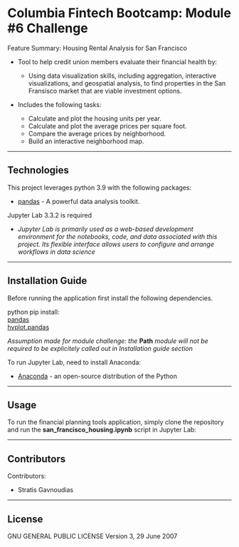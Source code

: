 # Columbia Fintech Bootcamp: Module #6 Challenge

Feature Summary: Housing Rental Analysis for San Francisco

- Tool to help credit union members evaluate their financial health by:

     * Using data visualization skills, including aggregation, interactive visualizations, and geospatial analysis, to find properties in the San Fransisco market that are viable investment options.

- Includes the following tasks:

    * Calculate and plot the housing units per year.
    * Calculate and plot the average prices per square foot.
    * Compare the average prices by neighborhood.
    * Build an interactive neighborhood map.

---

## Technologies

This project leverages python 3.9 with the following packages:
* [pandas](https://github.com/pandas-dev/pandas) - A powerful data analysis toolkit.

Jupyter Lab 3.3.2 is required

- *Jupyter Lab is primarily used as a web-based development environment for the notebooks, code, and data associated with this project.  Its flexible interface allows users to configure and arrange workflows in data science*

---

## Installation Guide

Before running the application first install the following dependencies.

python pip install: <br>
    [pandas](https://pandas.pydata.org/) <br>
    [hvplot.pandas](https://hvplot.holoviz.org/user_guide/Introduction.html) <br>

*Assumption made for module challenge: the* **Path** *module will not be required to be explicitely called out in Installation guide section*

To run Jupyter Lab, need to install Anaconda:
* [Anaconda](https://docs.anaconda.com/anaconda/install/) - an open-source distribution of the Python
---

## Usage

To run the financial planning tools application, simply clone the repository and run the **san_francisco_housing.ipynb** script in Jupyter Lab:

---

## Contributors

Contributors:
- Stratis Gavnoudias

---

## License

GNU GENERAL PUBLIC LICENSE Version 3, 29 June 2007
